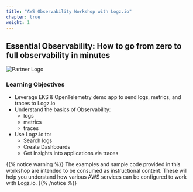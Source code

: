 ```yaml
---
title: "AWS Observability Workshop with Logz.io"
chapter: true
weight: 1
---
```


## Essential Observability: How to go from zero to full observability in minutes

![Partner Logo](/images/Logz-io_Logo.jpg)

### Learning Objectives

- Leverage EKS & OpenTelemetry demo app to send logs, metrics, and traces to Logz.io
- Understand the basics of Observability:
  - logs
  - metrics
  - traces
- Use Logz.io to:
  - Search logs
  - Create Dashboards
  - Get Insights into applications via traces

{{% notice warning %}}
The examples and sample code provided in this workshop are intended to be consumed as instructional content. These will help you understand how various AWS services can be configured to work with Logz.io.
{{% /notice %}}
